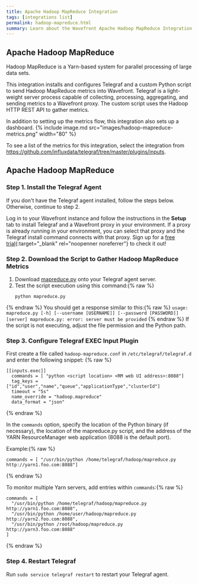 ```yaml
---
title: Apache Hadoop MapReduce Integration
tags: [integrations list]
permalink: hadoop-mapreduce.html
summary: Learn about the Wavefront Apache Hadoop MapReduce Integration.
---
```

## Apache Hadoop MapReduce

Hadoop MapReduce is a Yarn-based system for parallel processing of large data sets.

This integration installs and configures Telegraf and a custom Python script to send Hadoop MapReduce metrics into Wavefront. Telegraf is a light-weight server process capable of collecting, processing, aggregating, and sending metrics to a Wavefront proxy. The custom script uses the Hadoop HTTP REST API to gather metrics. 

In addition to setting up the metrics flow, this integration also sets up a dashboard.
{% include image.md src="images/hadoop-mapreduce-metrics.png" width="80" %}


To see a list of the metrics for this integration, select the integration from <https://github.com/influxdata/telegraf/tree/master/plugins/inputs>.
## Apache Hadoop MapReduce



### Step 1. Install the Telegraf Agent

If you don't have the Telegraf agent installed, follow the steps below. Otherwise, continue to step 2.

Log in to your Wavefront instance and follow the instructions in the **Setup** tab to install Telegraf and a Wavefront proxy in your environment. If a proxy is already running in your environment, you can select that proxy and the Telegraf install command connects with that proxy. Sign up for a [free trial](http://wavefront.com/sign-up/?utm_source=docs.vmware.com&utm_medium=referral&utm_campaign=docs-front-page){:target="_blank" rel="noopenner noreferrer"} to check it out!

### Step 2. Download the Script to Gather Hadoop MapReduce Metrics

1. Download [mapreduce.py](https://raw.githubusercontent.com/wavefrontHQ/integrations/master/hadoop/mapreduce.py) onto your Telegraf agent server.
2. Test the script execution using this command:{% raw %}
    ```
    python mapreduce.py
    ```
{% endraw %}
    You should get a response similar to this:{% raw %}
    ```
    usage: mapreduce.py [-h] [--username [USERNAME]] [--password [PASSWORD]] [server]
    mapreduce.py: error: server must be provided
    ```
{% endraw %}
    If the script is not executing, adjust the file permission and the Python path.

### Step 3. Configure Telegraf EXEC Input Plugin

First create a file called `hadoop-mapreduce.conf` in `/etc/telegraf/telegraf.d` and enter the following snippet:
{% raw %}
```
[[inputs.exec]]
  commands = [ "python <script location> <RM web UI address>:8088"]
  tag_keys = ["id","user","name","queue","applicationType","clusterId"]
  timeout = "5s"
  name_override = "hadoop.mapreduce"
  data_format = "json"
```
{% endraw %}

In the `commands` option, specify the location of the Python binary (if necessary), the location of the mapreduce.py script, and the address of the YARN ResourceManager web application (8088 is the default port).

Example:{% raw %}
```
commands = [ "/usr/bin/python /home/telegraf/hadoop/mapreduce.py http://yarn1.foo.com:8088"]
```
{% endraw %}

To monitor multiple Yarn servers, add entries within `commands`:{% raw %}
```
commands = [
  "/usr/bin/python /home/telegraf/hadoop/mapreduce.py http://yarn1.foo.com:8088",
  "/usr/bin/python /home/user/hadoop/mapreduce.py http://yarn2.foo.com:8088",
  "/usr/bin/python /root/hadoop/mapreduce.py http://yarn3.foo.com:8088"
]
```
{% endraw %}

### Step 4. Restart Telegraf

Run `sudo service telegraf restart` to restart your Telegraf agent.

